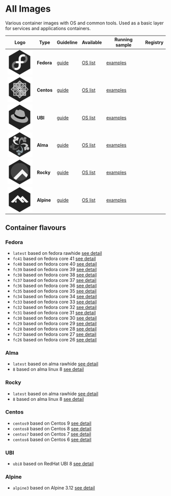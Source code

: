 # All Images

Various container images with OS and common tools. Used as a basic layer for services and applications containers.

| Logo                                                     | Type       | Guideline                                                         | Available                                                                              | Running sample                                                                          | Registry |
| -------------------------------------------------------- | ---------- | ----------------------------------------------------------------- | -------------------------------------------------------------------------------------- | --------------------------------------------------------------------------------------- | -------- |
| [![icon](../img/os-fedora.svg?sanitize=true)](../OS/fedora.md) | **Fedora** | [guide](https://docker-images.readthedocs.io/en/latest/OS/fedora) | [OS list](https://docker-images.readthedocs.io/en/latest/OS/fedora#container-flavours) | [examples](https://docker-images.readthedocs.io/en/latest/OS/fedora#running-this-image) |
| [![icon](../img/os-centos.svg?sanitize=true)](../OS/centos.md) | **Centos** | [guide](https://docker-images.readthedocs.io/en/latest/OS/centos) | [OS list](https://docker-images.readthedocs.io/en/latest/OS/centos#container-flavours) | [examples](https://docker-images.readthedocs.io/en/latest/OS/centos#running-this-image) |
| [![icon](../img/os-ubi.svg?sanitize=true)](../OS/ubi.md)       | **UBI**    | [guide](https://docker-images.readthedocs.io/en/latest/OS/ubi)    | [OS list](https://docker-images.readthedocs.io/en/latest/OS/ubi#container-flavours)    | [examples](https://docker-images.readthedocs.io/en/latest/OS/ubi#running-this-image)    |
| [![icon](../img/os-alma.svg?sanitize=true)](../OS/alma.md)     | **Alma**   | [guide](https://docker-images.readthedocs.io/en/latest/OS/alma)   | [OS list](https://docker-images.readthedocs.io/en/latest/OS/alma#container-flavours)   | [examples](https://docker-images.readthedocs.io/en/latest/OS/alma#running-this-image)   |
| [![icon](../img/os-rocky.svg?sanitize=true)](../OS/rocky.md)   | **Rocky**  | [guide](https://docker-images.readthedocs.io/en/latest/OS/rocky)  | [OS list](https://docker-images.readthedocs.io/en/latest/OS/rocky#container-flavours)  | [examples](https://docker-images.readthedocs.io/en/latest/OS/rocky#running-this-image)  |
| [![icon](../img/os-alpine.svg?sanitize=true)](../OS/alpine.md) | **Alpine** | [guide](https://docker-images.readthedocs.io/en/latest/OS/alpine) | [OS list](https://docker-images.readthedocs.io/en/latest/OS/alpine#container-flavours) | [examples](https://docker-images.readthedocs.io/en/latest/OS/alpine#running-this-image) |

## Container flavours

### Fedora

- `latest` based on fedora rawhide [see detail](https://docker-images.readthedocs.io/en/latest)
- `fc41` based on fedora core 41 [see detail](https://docker-images.readthedocs.io/en/fc41/OS/fedora)
- `fc40` based on fedora core 40 [see detail](https://docker-images.readthedocs.io/en/fc40/OS/fedora)
- `fc39` based on fedora core 39 [see detail](https://docker-images.readthedocs.io/en/fc39/OS/fedora)
- `fc38` based on fedora core 38 [see detail](https://docker-images.readthedocs.io/en/fc38/OS/fedora)
- `fc37` based on fedora core 37 [see detail](https://docker-images.readthedocs.io/en/fc37/OS/fedora)
- `fc36` based on fedora core 36 [see detail](https://docker-images.readthedocs.io/en/fc36/OS/fedora)
- `fc35` based on fedora core 35 [see detail](https://docker-images.readthedocs.io/en/fc35/OS/fedora)
- `fc34` based on fedora core 34 [see detail](https://docker-images.readthedocs.io/en/fc34/OS/fedora)
- `fc33` based on fedora core 33 [see detail](https://docker-images.readthedocs.io/en/fc33/OS/fedora)
- `fc32` based on fedora core 32 [see detail](https://docker-images.readthedocs.io/en/fc32/OS/fedora)
- `fc31` based on fedora core 31 [see detail](https://docker-images.readthedocs.io/en/fc31/OS/fedora)
- `fc30` based on fedora core 30 [see detail](https://docker-images.readthedocs.io/en/fc30/OS/fedora)
- `fc29` based on fedora core 29 [see detail](https://docker-images.readthedocs.io/en/fc29/OS/fedora)
- `fc28` based on fedora core 28 [see detail](https://docker-images.readthedocs.io/en/fc28/OS/fedora)
- `fc27` based on fedora core 27 [see detail](https://docker-images.readthedocs.io/en/fc27/OS/fedora)
- `fc26` based on fedora core 26 [see detail](https://docker-images.readthedocs.io/en/fc26/OS/fedora)

### Alma

- `latest` based on alma rawhide [see detail](https://docker-images.readthedocs.io/en/alma/OS/alma)
- `8` based on alma linux 8 [see detail](https://docker-images.readthedocs.io/en/alma/OS/alma)

### Rocky

- `latest` based on alma rawhide [see detail](https://docker-images.readthedocs.io/en/rocky/OS/rocky)
- `8` based on alma linux 8 [see detail](https://docker-images.readthedocs.io/en/rocky/OS/rocky)

### Centos

- `centos9` based on Centos 9 [see detail](https://docker-images.readthedocs.io/en/centos9/OS/fedora)
- `centos8` based on Centos 8 [see detail](https://docker-images.readthedocs.io/en/centos8/OS/fedora)
- `centos7` based on Centos 7 [see detail](https://docker-images.readthedocs.io/en/centos7/OS/fedora)
- `centos6` based on Centos 6 [see detail](https://docker-images.readthedocs.io/en/centos6/OS/fedora)

### UBI

- `ubi8` based on RedHat UBI 8 [see detail](https://docker-images.readthedocs.io/en/ubi8/OS/fedora)

### Alpine

- `alpine3` based on Alpine 3.12 [see detail](https://docker-images.readthedocs.io/en/alpine/OS/fedora)
